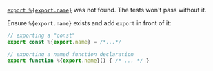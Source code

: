 [`export %{export.name}`](https://developer.mozilla.org/en-US/docs/Web/JavaScript/Reference/Statements/export)
was not found. The tests won't pass without it.

Ensure `%{export.name}` exists and add `export` in front of it:
```javascript
// exporting a "const"
export const %{export.name} = /*...*/

// exporting a named function declaration
export function %{export.name}() { /* ... */ }
```
